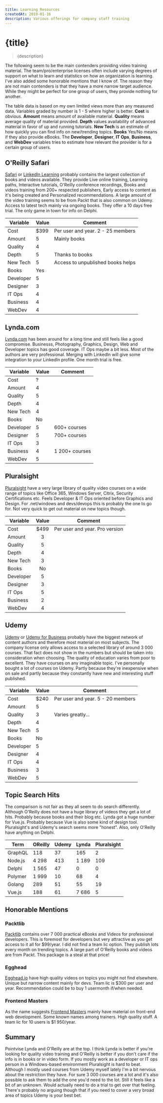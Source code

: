 ```yaml
---
title: Learning Resources
createdAt: 2019-01-16
description: Various offerings for company staff training
---
```


# {title}

> {description}

The following seem to be the main contenders providing video training material. The team/pro/enterprise licenses often include varying degrees of support on what to learn and statistics on how an organization is learning. I've also added some honorable mentions that I know of. The reason they are not main contenders is that they have a more narrow target audience. While they might be perfect for one group of users, they provide nothing for another.

The table data is based on my own limited views more than any measured data. Variables graded by number is 1 - 5 where higher is better. **Cost** is obvious. **Amount** means amount of available material. **Quality** means average quality of material provided. **Depth** values availability of advanced material in favor of up and running tutorials. **New Tech** is an estimate of how quickly you can find info on new/trending topics. **Books** Yes/No means if they also provide eBooks. The **Developer**, **Designer**, **IT Ops**, **Business**, and **WebDev** variables tries to estimate how relevant the provider is for a certain group of users.

## O'Reilly Safari

[Safari](https://www.safaribooksonline.com) or [LinkedIn Learning](https://www.oreilly.com/online-learning/index.html) probably contains the largest collection of books and videos available. They provide Live online training, Learning paths, Interactive tutorials, O'Reilly conference recordings, Books and videos training from 200+ respected publishers, Early access to content as it's being created and Personalized recommendations. A large amount of the video training seems to be from Packt that is also common on Udemy. Access to latest tech mainly via ongoing books. They offer a 10 days free trial. The only game in town for info on Delphi.

| Variable  | Value | Comment                           |
| --------- | ----- | --------------------------------- |
| Cost      | $399  | Per user and year. 2 - 25 members |
| Amount    | 5     | Mainly books                      |
| Quality   | 4     |                                   |
| Depth     | 5     | Thanks to books                   |
| New Tech  | 5     | Access to unpublished books helps |
| Books     | Yes   |                                   |
| Developer | 5     |                                   |
| Designer  | 3     |                                   |
| IT Ops    | 4     |                                   |
| Business  | 4     |                                   |
| WebDev    | 4     |                                   |

## Lynda.com

[Lynda.com](https://www.lynda.com/) has been around for a long time and still feels like a good compromise. Businesss, Photography, Graphics, Design, Web and Developer topics has good coverage. IT Ops maybe a bit less. Most of the authors are very professional. Merging with LinkedIn will give some integration to your LinkedIn profile. One month trial is free.

| Variable  | Value | Comment        |
| --------- | ----- | -------------- |
| Cost      | ?     |                |
| Amount    | 4     |                |
| Quality   | 5     |                |
| Depth     | 4     |                |
| New Tech  | 4     |                |
| Books     | No    |                |
| Developer | 5     | 600+ courses   |
| Designer  | 5     | 700+ courses   |
| IT Ops    | 3     |                |
| Business  | 4     | 1 200+ courses |
| WebDev    | 5     |                |

## Pluralsight

[Pluralsight](https://www.pluralsight.com/business/teams) have a very large library of quality video courses on a wide range of topics like Office 365, Windows Server, Citrix, Security Certifications etc. Feels Developer & IT Ops oriented before Graphics and Design. For .net/windows and devs/devops this is probably the one to go for. Not very quick to get out material on new topics though.

| Variable  | Value | Comment                        |
| --------- | :---: | ------------------------------ |
| Cost      | $499  | Per user and year. Pro version |
| Amount    |   3   |                                |
| Quality   |   5   |                                |
| Depth     |   4   |                                |
| New Tech  |   3   |                                |
| Books     |  No   |                                |
| Developer |   5   |                                |
| Designer  |   3   |                                |
| IT Ops    |   5   |                                |
| Business  |   2   |                                |
| WebDev    |   4   |                                |

## Udemy

[Udemy](https://www.udemy.com/) or [Udemy for Business](https://business.udemy.com/) probably have the biggest network of content authors and therefore most material on most subjects. The company license only allows access to a selected library of around 3 000 courses. That fact does not show in the numbers but should be taken into consideration when choosing. The quality of education varies from poor to excellent. They have courses on any imaginable topic. I've personally bought a lot of courses on Udemy. Partly because they're inexpensive when on sale and partly because they constantly have new and interesting stuff published.

| Variable  | Value | Comment                           |
| --------- | ----- | --------------------------------- |
| Cost      | $240  | Per user and year. 5 - 20 members |
| Amount    | 5     |                                   |
| Quality   | 3     | Varies greatly...                 |
| Depth     | 4     |                                   |
| New Tech  | 5     |                                   |
| Books     | No    |                                   |
| Developer | 5     |                                   |
| Designer  | 4     |                                   |
| IT Ops    | 4     |                                   |
| Business  | 3     |                                   |
| WebDev    | 5     |                                   |

## Topic Search Hits

The comparison is not fair as they all seem to do search differently. Although O'Reilly does not have a huge library of videos they get a lot of hits. Probably because books and their blog etc. Lynda got a huge number for Vue.js. Probably because Vue is also some kind of design tool. Pluralsight's and Udemy's search seems more "honest". Also, only O'Reilly have anything on Delphi.

| Term    | OReilly | Udemy | Lynda | Pluralsight |
| ------- | ------- | ----- | ----- | ----------- |
| GraphQL | 118     | 37    | 165   | 2           |
| Node.js | 4 298   | 413   | 1 189 | 109         |
| Delphi  | 1 565   | 47    | 0     | 0           |
| Polymer | 1 999   | 10    | 68    | 4           |
| Golang  | 289     | 51    | 55    | 19          |
| Vue.js  | 188     | 61    | 7 686 | 5           |

## Honorable Mentions

### Packtlib

[Packtlib](https://subscription.packtpub.com) contains over 7 000 practical eBooks and Videos for professional developers. This is foremost for developers but very attractive as you get access to it all for $99/year. I did not find a team lic option. They publish lots every month on trending topics. A large part of O'Reilly books and videos are from Packt. This package is a steal at that price!

### Egghead

[Egghead.io](https://egghead.io/) have high quality videos on topics you might not find elsewhere. Unique but narrow content mainly for devs. Team lic is $300 per user and year. Recommendation could be to buy 1 usermonth if/when needed.

### Frontend Masters

As the name suggests [Frontend Masters](https://frontendmasters.com) mainly have material on front-end web development. Some known names among trainers. High quality stuff. A team lic for 10 users is $1 950/year.

## Summary

Pointvise Lynda and O'Reilly are at the top. I think Lynda is better if you're looking for quality video training and O'Reilly is better if you don't care if the info is in books or in video form. If you mostly work as a developer or IT ops person in a Windows-based environment Pluralsight is hard to beat. Although I mostly used courses from Udemy myself lately I'm a bit nervous about the restriction they have. For sure 3 000 courses are a lot and it's also possible to ask them to add the one you'd need to the lot. Still it feels like a bit of an unknown. Would actually need to do a trial to get over that feeling. There's probably no arguing though that if you need to cover a very broad area of topics Udemy is your best bet.
